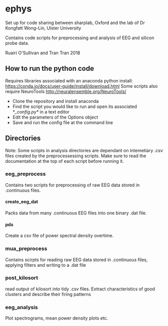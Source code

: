 # ephys
Set up for code sharing between sharplab, Oxford and the lab of Dr Kongfatt Wong-Lin, Ulster University

Contains code scripts for preprocessing and analysis of EEG and silicon probe data.

Ruairi O'Sullivan and Tran Tran 2018

## How to run the python code
Requires libraries associated with an anaconda python install: https://conda.io/docs/user-guide/install/download.html
Some scripts also require NeuroTools http://neuralensemble.org/NeuroTools/

  - Clone the repository and install anaconda
  - Find the script you would like to run and open its associated \*_\_config.py*_ in a text editor
  - Edit the parameters of the Options object
  - Save and run the config file at the command line

## Directories

Note: Some scripts in analysis directories are dependant on intemetiary .csv files created by the preprocessessing scripts. Make sure to read the documentation at the top of each script before running it.

### eeg_preprocess
Contains two scripts for preprocessing of raw EEG data stored in .continuous files.

#### create_eeg_dat
Packs data from many .continuous EEG files into one binary .dat file.

#### pds
Create a csv file of power spectral density overtime. 

### mua_preprocess
Contains scirpts for reading raw EEG data stored in .continuous files, applying filters and writing to a .dat file

### post_kilosort
read output of kilosort into tidy .csv files. Extract characteristics of good clusters and describe their firing patterns

### eeg_analysis
Plot spectrograms, mean power density plots etc. 

